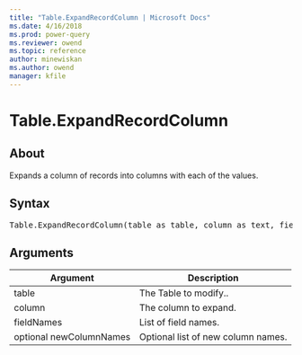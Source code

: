 ```yaml
---
title: "Table.ExpandRecordColumn | Microsoft Docs"
ms.date: 4/16/2018
ms.prod: power-query
ms.reviewer: owend
ms.topic: reference
author: minewiskan
ms.author: owend
manager: kfile
---
```

# Table.ExpandRecordColumn

  
## About  
Expands a column of records into columns with each of the values.  
  
## Syntax

<pre>
Table.ExpandRecordColumn(table as table, column as text, fieldNames as list, optional newColumnNames as nullable list) as table  
</pre>
  
## Arguments  
  
|Argument|Description|  
|------------|---------------|  
|table|The Table to modify..|  
|column|The column to expand.|  
|fieldNames|List of field names.|  
|optional newColumnNames|Optional list of new column names.|  
  

